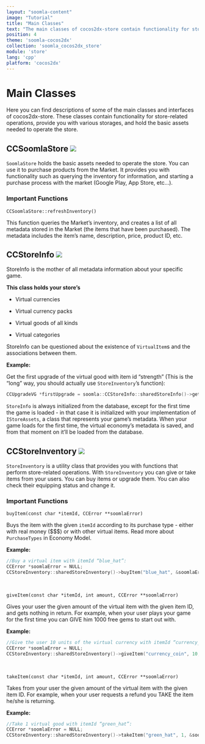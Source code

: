```yaml
---
layout: "soomla-content"
image: "Tutorial"
title: "Main Classes"
text: "The main classes of cocos2dx-store contain functionality for store-related operations such as purchasing, billing, inventory querying and storage."
position: 4
theme: 'soomla-cocos2dx'
collection: 'soomla_cocos2dx_store'
module: 'store'
lang: 'cpp'
platform: 'cocos2dx'
---
```


# Main Classes

Here you can find descriptions of some of the main classes and interfaces of cocos2dx-store. These classes contain functionality for store-related operations, provide you with various storages, and hold the basic assets needed to operate the store.

## CCSoomlaStore <a href="https://github.com/soomla/cocos2dx-store/blob/master/Soomla/CCSoomlaStore.h" target="_blank"><img class="link-icon" src="/img/tutorial_img/linkImg.png"></a>

`SoomlaStore` holds the basic assets needed to operate the store. You can use it to purchase products from the Market. It provides you with functionality such as querying the inventory for information, and starting a purchase process with the market (Google Play, App Store, etc…).

### Important Functions

`CCSoomlaStore::refreshInventory()`

This function queries the Market’s inventory, and creates a list of all metadata stored in the Market (the items that have been purchased). The metadata includes the item’s name, description, price, product ID, etc.

## CCStoreInfo <a href="https://github.com/soomla/cocos2dx-store/blob/master/Soomla/data/CCStoreInfo.h" target="_blank"><img class="link-icon" src="/img/tutorial_img/linkImg.png"></a>

StoreInfo is the mother of all metadata information about your specific game.

**This class holds your store’s**

- Virtual currencies

- Virtual currency packs

- Virtual goods of all kinds

- Virtual categories

StoreInfo can be questioned about the existence of `VirtualItem`s and the associations between them.

**Example:**

Get the first upgrade of the virtual good with item id “strength” (This is the “long” way, you should actually use `StoreInventory`’s function):

``` cpp
CCUpgradeVG *firstUpgrade = soomla::CCStoreInfo::sharedStoreInfo()->getFirstUpgradeForVirtualGood("strength");
```

`StoreInfo` is always initialized from the database, except for the first time the game is loaded - in that case it is initialized with your implementation of `IStoreAssets`, a class that represents your game’s metadata. When your game loads for the first time, the virtual economy’s metadata is saved, and from that moment on it’ll be loaded from the database.

## CCStoreInventory <a href="https://github.com/soomla/cocos2dx-store/blob/master/Soomla/CCStoreInventory.h" target="_blank"><img class="link-icon" src="/img/tutorial_img/linkImg.png"></a>

`StoreInventory` is a utility class that provides you with functions that perform store-related operations. With `StoreInventory` you can give or take items from your users. You can buy items or upgrade them. You can also check their equipping status and change it.

### Important Functions

`buyItem(const char *itemId, CCError **soomlaError)`

Buys the item with the given `itemId` according to its purchase type - either with real money ($$$) or with other virtual items. Read more about `PurchaseTypes` in Economy Model.

**Example:**

``` cpp
//Buy a virtual item with itemId “blue_hat”:
CCError *soomlaError = NULL;
CCStoreInventory::sharedStoreInventory()->buyItem("blue_hat", &soomlaError);
```
<br>

`giveItem(const char *itemId, int amount, CCError **soomlaError)`

Gives your user the given amount of the virtual item with the given item ID, and gets nothing in return. For example, when your user plays your game for the first time you can GIVE him 1000 free gems to start out with.

**Example:**

``` cpp
//Give the user 10 units of the virtual currency with itemId “currency_coin”:
CCError *soomlaError = NULL;
CCStoreInventory::sharedStoreInventory()->giveItem("currency_coin", 10, &soomlaError);
```
<br>

`takeItem(const char *itemId, int amount, CCError **soomlaError)`

Takes from your user the given amount of the virtual item with the given item ID. For example, when your user requests a refund you TAKE the item he/she is returning.

**Example:**

``` cpp
//Take 1 virtual good with itemId “green_hat”:
CCError *soomlaError = NULL;
CCStoreInventory::sharedStoreInventory()->takeItem("green_hat", 1, &soomlaError);
```
